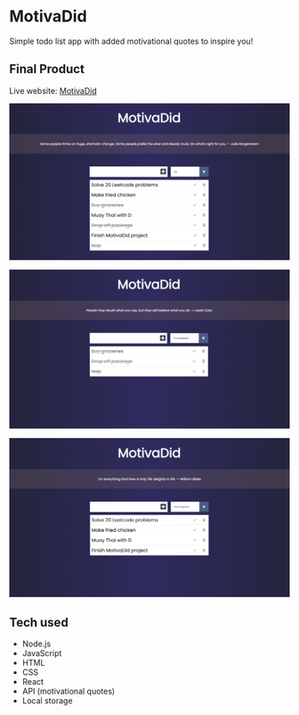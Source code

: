 # MotivaDid

Simple todo list app with added motivational quotes to inspire you!

## Final Product

Live website: [MotivaDid](https://diannegabriel.github.io/todo-list/)

!["Home"](https://github.com/diannegabriel/todo-list/blob/master/docs/all.png)

!["Sorted completed tasks"](https://github.com/diannegabriel/todo-list/blob/master/docs/completed.png)

!["Sorted incomplete tasks"](https://github.com/diannegabriel/todo-list/blob/master/docs/incomplete1.png)

## Tech used

- Node.js
- JavaScript
- HTML
- CSS
- React
- API (motivational quotes)
- Local storage